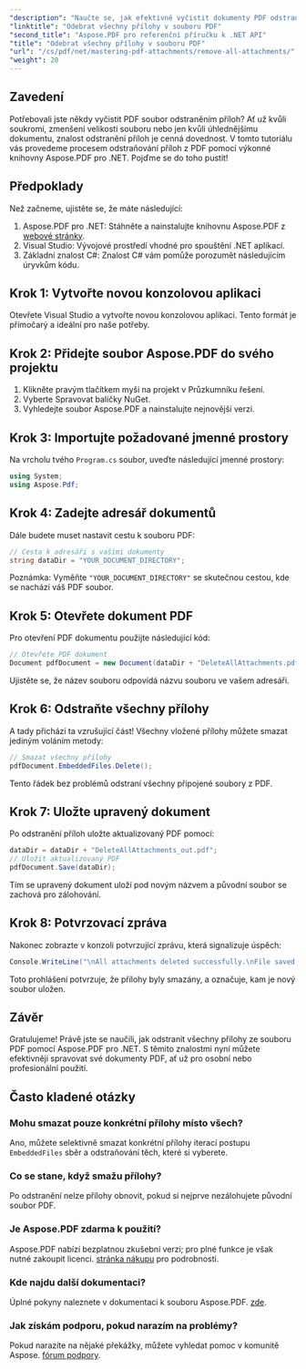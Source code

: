 ```yaml
---
"description": "Naučte se, jak efektivně vyčistit dokumenty PDF odstraněním všech příloh pomocí knihovny Aspose.PDF pro .NET. Tento podrobný návod pokrývá vše od nastavení až po spuštění."
"linktitle": "Odebrat všechny přílohy v souboru PDF"
"second_title": "Aspose.PDF pro referenční příručku k .NET API"
"title": "Odebrat všechny přílohy v souboru PDF"
"url": "/cs/pdf/net/mastering-pdf-attachments/remove-all-attachments/"
"weight": 20
---
```


## Zavedení

Potřebovali jste někdy vyčistit PDF soubor odstraněním příloh? Ať už kvůli soukromí, zmenšení velikosti souboru nebo jen kvůli úhlednějšímu dokumentu, znalost odstranění příloh je cenná dovednost. V tomto tutoriálu vás provedeme procesem odstraňování příloh z PDF pomocí výkonné knihovny Aspose.PDF pro .NET. Pojďme se do toho pustit!

## Předpoklady

Než začneme, ujistěte se, že máte následující:

1. Aspose.PDF pro .NET: Stáhněte a nainstalujte knihovnu Aspose.PDF z [webové stránky](https://releases.aspose.com/pdf/net/).
2. Visual Studio: Vývojové prostředí vhodné pro spouštění .NET aplikací.
3. Základní znalost C#: Znalost C# vám pomůže porozumět následujícím úryvkům kódu.

## Krok 1: Vytvořte novou konzolovou aplikaci

Otevřete Visual Studio a vytvořte novou konzolovou aplikaci. Tento formát je přímočarý a ideální pro naše potřeby.

## Krok 2: Přidejte soubor Aspose.PDF do svého projektu

1. Klikněte pravým tlačítkem myši na projekt v Průzkumníku řešení.
2. Vyberte Spravovat balíčky NuGet.
3. Vyhledejte soubor Aspose.PDF a nainstalujte nejnovější verzi.

## Krok 3: Importujte požadované jmenné prostory

Na vrcholu tvého `Program.cs` soubor, uveďte následující jmenné prostory:

```csharp
using System;
using Aspose.Pdf;
```

## Krok 4: Zadejte adresář dokumentů

Dále budete muset nastavit cestu k souboru PDF:

```csharp
// Cesta k adresáři s vašimi dokumenty
string dataDir = "YOUR_DOCUMENT_DIRECTORY";
```

Poznámka: Vyměňte `"YOUR_DOCUMENT_DIRECTORY"` se skutečnou cestou, kde se nachází váš PDF soubor.

## Krok 5: Otevřete dokument PDF

Pro otevření PDF dokumentu použijte následující kód:

```csharp
// Otevřete PDF dokument
Document pdfDocument = new Document(dataDir + "DeleteAllAttachments.pdf");
```

Ujistěte se, že název souboru odpovídá názvu souboru ve vašem adresáři.

## Krok 6: Odstraňte všechny přílohy

A tady přichází ta vzrušující část! Všechny vložené přílohy můžete smazat jediným voláním metody:

```csharp
// Smazat všechny přílohy
pdfDocument.EmbeddedFiles.Delete();
```

Tento řádek bez problémů odstraní všechny připojené soubory z PDF.

## Krok 7: Uložte upravený dokument

Po odstranění příloh uložte aktualizovaný PDF pomocí:

```csharp
dataDir = dataDir + "DeleteAllAttachments_out.pdf";
// Uložit aktualizovaný PDF
pdfDocument.Save(dataDir);
```

Tím se upravený dokument uloží pod novým názvem a původní soubor se zachová pro zálohování.

## Krok 8: Potvrzovací zpráva

Nakonec zobrazte v konzoli potvrzující zprávu, která signalizuje úspěch:

```csharp
Console.WriteLine("\nAll attachments deleted successfully.\nFile saved at " + dataDir);
```

Toto prohlášení potvrzuje, že přílohy byly smazány, a označuje, kam je nový soubor uložen.

## Závěr

Gratulujeme! Právě jste se naučili, jak odstranit všechny přílohy ze souboru PDF pomocí Aspose.PDF pro .NET. S těmito znalostmi nyní můžete efektivněji spravovat své dokumenty PDF, ať už pro osobní nebo profesionální použití.

## Často kladené otázky

### Mohu smazat pouze konkrétní přílohy místo všech?
Ano, můžete selektivně smazat konkrétní přílohy iterací postupu `EmbeddedFiles` sběr a odstraňování těch, které si vyberete.

### Co se stane, když smažu přílohy?
Po odstranění nelze přílohy obnovit, pokud si nejprve nezálohujete původní soubor PDF.

### Je Aspose.PDF zdarma k použití?
Aspose.PDF nabízí bezplatnou zkušební verzi; pro plné funkce je však nutné zakoupit licenci. [stránka nákupu](https://purchase.aspose.com/buy) pro podrobnosti.

### Kde najdu další dokumentaci?
Úplné pokyny naleznete v dokumentaci k souboru Aspose.PDF. [zde](https://reference.aspose.com/pdf/net/).

### Jak získám podporu, pokud narazím na problémy?
Pokud narazíte na nějaké překážky, můžete vyhledat pomoc v komunitě Aspose. [fórum podpory](https://forum.aspose.com/c/pdf/10).